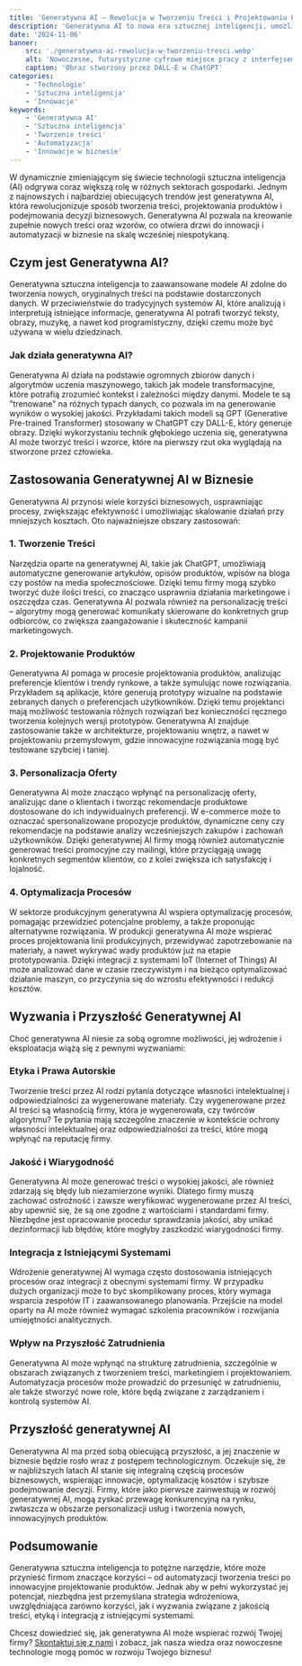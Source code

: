 ```yaml
---
title: 'Generatywna AI – Rewolucja w Tworzeniu Treści i Projektowaniu Produktów'
description: 'Generatywna AI to nowa era sztucznej inteligencji, umożliwiająca automatyczne tworzenie treści, projektów i rekomendacji. Dowiedz się, jak może wspierać rozwój Twojej firmy.'
date: '2024-11-06'
banner:
    src: './generatywna-ai-rewolucja-w-tworzeniu-tresci.webp'
    alt: 'Nowoczesne, futurystyczne cyfrowe miejsce pracy z interfejsem generatywnej AI na ekranie, z elementami wizualnymi takimi jak generowanie tekstu, analiza danych i narzędzia do projektowania. Miejsce pracy ma elegancki, minimalistyczny wygląd z ciemnymi i niebieskimi tonami, sugerującymi innowacje i technologię. Symbole lub ikony AI subtelnie pojawiają się w interfejsie, reprezentując kreatywność i sztuczną inteligencję w tworzeniu treści i projektowaniu produktów. Tło ma abstrakcyjne wzory i linie inspirowane technologią.'
    caption: 'Obraz stworzony przez DALL-E w ChatGPT'
categories:
    - 'Technologie'
    - 'Sztuczna inteligencja'
    - 'Innowacje'
keywords:
    - 'Generatywna AI'
    - 'Sztuczna inteligencja'
    - 'Tworzenie treści'
    - 'Automatyzacja'
    - 'Innowacje w biznesie'
---
```


W dynamicznie zmieniającym się świecie technologii sztuczna inteligencja (AI) odgrywa coraz większą rolę w różnych sektorach gospodarki. Jednym z najnowszych i najbardziej obiecujących trendów jest generatywna AI, która rewolucjonizuje sposób tworzenia treści, projektowania produktów i podejmowania decyzji biznesowych. Generatywna AI pozwala na kreowanie zupełnie nowych treści oraz wzorów, co otwiera drzwi do innowacji i automatyzacji w biznesie na skalę wcześniej niespotykaną.

## Czym jest Generatywna AI?

Generatywna sztuczna inteligencja to zaawansowane modele AI zdolne do tworzenia nowych, oryginalnych treści na podstawie dostarczonych danych. W przeciwieństwie do tradycyjnych systemów AI, które analizują i interpretują istniejące informacje, generatywna AI potrafi tworzyć teksty, obrazy, muzykę, a nawet kod programistyczny, dzięki czemu może być używana w wielu dziedzinach.

### Jak działa generatywna AI?

Generatywna AI działa na podstawie ogromnych zbiorów danych i algorytmów uczenia maszynowego, takich jak modele transformacyjne, które potrafią zrozumieć kontekst i zależności między danymi. Modele te są "trenowane" na różnych typach danych, co pozwala im na generowanie wyników o wysokiej jakości. Przykładami takich modeli są GPT (Generative Pre-trained Transformer) stosowany w ChatGPT czy DALL-E, który generuje obrazy. Dzięki wykorzystaniu technik głębokiego uczenia się, generatywna AI może tworzyć treści i wzorce, które na pierwszy rzut oka wyglądają na stworzone przez człowieka.

## Zastosowania Generatywnej AI w Biznesie

Generatywna AI przynosi wiele korzyści biznesowych, usprawniając procesy, zwiększając efektywność i umożliwiając skalowanie działań przy mniejszych kosztach. Oto najważniejsze obszary zastosowań:

### 1. Tworzenie Treści

Narzędzia oparte na generatywnej AI, takie jak ChatGPT, umożliwiają automatyczne generowanie artykułów, opisów produktów, wpisów na bloga czy postów na media społecznościowe. Dzięki temu firmy mogą szybko tworzyć duże ilości treści, co znacząco usprawnia działania marketingowe i oszczędza czas. Generatywna AI pozwala również na personalizację treści – algorytmy mogą generować komunikaty skierowane do konkretnych grup odbiorców, co zwiększa zaangażowanie i skuteczność kampanii marketingowych.

### 2. Projektowanie Produktów

Generatywna AI pomaga w procesie projektowania produktów, analizując preferencje klientów i trendy rynkowe, a także symulując nowe rozwiązania. Przykładem są aplikacje, które generują prototypy wizualne na podstawie zebranych danych o preferencjach użytkowników. Dzięki temu projektanci mają możliwość testowania różnych rozwiązań bez konieczności ręcznego tworzenia kolejnych wersji prototypów. Generatywna AI znajduje zastosowanie także w architekturze, projektowaniu wnętrz, a nawet w projektowaniu przemysłowym, gdzie innowacyjne rozwiązania mogą być testowane szybciej i taniej.

### 3. Personalizacja Oferty

Generatywna AI może znacząco wpłynąć na personalizację oferty, analizując dane o klientach i tworząc rekomendacje produktowe dostosowane do ich indywidualnych preferencji. W e-commerce może to oznaczać spersonalizowane propozycje produktów, dynamiczne ceny czy rekomendacje na podstawie analizy wcześniejszych zakupów i zachowań użytkowników. Dzięki generatywnej AI firmy mogą również automatycznie generować treści promocyjne czy mailingi, które przyciągają uwagę konkretnych segmentów klientów, co z kolei zwiększa ich satysfakcję i lojalność.

### 4. Optymalizacja Procesów

W sektorze produkcyjnym generatywna AI wspiera optymalizację procesów, pomagając przewidzieć potencjalne problemy, a także proponując alternatywne rozwiązania. W produkcji generatywna AI może wspierać proces projektowania linii produkcyjnych, przewidywać zapotrzebowanie na materiały, a nawet wykrywać wady produktów już na etapie prototypowania. Dzięki integracji z systemami IoT (Internet of Things) AI może analizować dane w czasie rzeczywistym i na bieżąco optymalizować działanie maszyn, co przyczynia się do wzrostu efektywności i redukcji kosztów.

## Wyzwania i Przyszłość Generatywnej AI

Choć generatywna AI niesie za sobą ogromne możliwości, jej wdrożenie i eksploatacja wiążą się z pewnymi wyzwaniami:

### Etyka i Prawa Autorskie

Tworzenie treści przez AI rodzi pytania dotyczące własności intelektualnej i odpowiedzialności za wygenerowane materiały. Czy wygenerowane przez AI treści są własnością firmy, która je wygenerowała, czy twórców algorytmu? Te pytania mają szczególne znaczenie w kontekście ochrony własności intelektualnej oraz odpowiedzialności za treści, które mogą wpłynąć na reputację firmy.

### Jakość i Wiarygodność

Generatywna AI może generować treści o wysokiej jakości, ale również zdarzają się błędy lub niezamierzone wyniki. Dlatego firmy muszą zachować ostrożność i zawsze weryfikować wygenerowane przez AI treści, aby upewnić się, że są one zgodne z wartościami i standardami firmy. Niezbędne jest opracowanie procedur sprawdzania jakości, aby unikać dezinformacji lub błędów, które mogłyby zaszkodzić wiarygodności firmy.

### Integracja z Istniejącymi Systemami

Wdrożenie generatywnej AI wymaga często dostosowania istniejących procesów oraz integracji z obecnymi systemami firmy. W przypadku dużych organizacji może to być skomplikowany proces, który wymaga wsparcia zespołów IT i zaawansowanego planowania. Przejście na model oparty na AI może również wymagać szkolenia pracowników i rozwijania umiejętności analitycznych.

### Wpływ na Przyszłość Zatrudnienia

Generatywna AI może wpłynąć na strukturę zatrudnienia, szczególnie w obszarach związanych z tworzeniem treści, marketingiem i projektowaniem. Automatyzacja procesów może prowadzić do przesunięć w zatrudnieniu, ale także stworzyć nowe role, które będą związane z zarządzaniem i kontrolą systemów AI.

## Przyszłość generatywnej AI

Generatywna AI ma przed sobą obiecującą przyszłość, a jej znaczenie w biznesie będzie rosło wraz z postępem technologicznym. Oczekuje się, że w najbliższych latach AI stanie się integralną częścią procesów biznesowych, wspierając innowacje, optymalizację kosztów i szybsze podejmowanie decyzji. Firmy, które jako pierwsze zainwestują w rozwój generatywnej AI, mogą zyskać przewagę konkurencyjną na rynku, zwłaszcza w obszarze personalizacji usług i tworzenia nowych, innowacyjnych produktów.

## Podsumowanie

Generatywna sztuczna inteligencja to potężne narzędzie, które może przynieść firmom znaczące korzyści – od automatyzacji tworzenia treści po innowacyjne projektowanie produktów. Jednak aby w pełni wykorzystać jej potencjał, niezbędna jest przemyślana strategia wdrożeniowa, uwzględniająca zarówno korzyści, jak i wyzwania związane z jakością treści, etyką i integracją z istniejącymi systemami.

Chcesz dowiedzieć się, jak generatywna AI może wspierać rozwój Twojej firmy? [Skontaktuj się z nami](/kontakt) i zobacz, jak nasza wiedza oraz nowoczesne technologie mogą pomóc w rozwoju Twojego biznesu!
